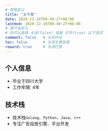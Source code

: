 ```yaml
---
# 常用定义
title: "关于我"
date: 2020-12-16T00:49:27+08:00
lastmod: 2020-12-16T00:49:27+08:00
# 用户自定义
# 你可以选择 关闭(false) 或者 打开(true) 以下选项
comment: false   # 关闭评论
toc: false       # 关闭文章目录
reward: true	 # 关闭打赏
---
```


## 个人信息 

- 毕业于四川大学 
- 工作年限: 4年


## 技术栈 

- 技术栈`Golang`、`Python`、`Java`、`c++`
- 专注广告投放引擎、平台开发